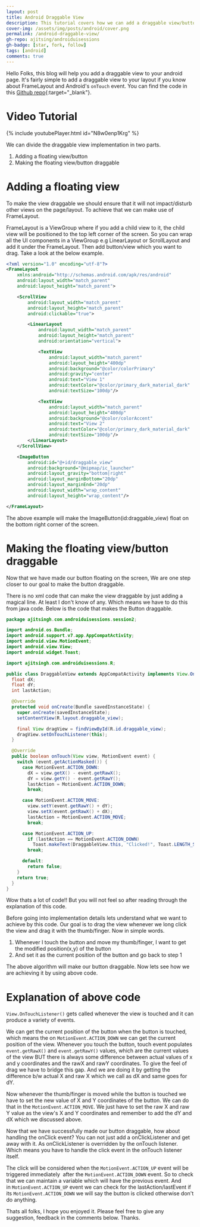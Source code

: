 ```yaml
---
layout: post
title: Android Draggable View
description: This tutorial covers how we can add a draggable view/button in the layout.
cover-img: /assets/img/posts/android/cover.png
permalink: /android-draggable-view/
gh-repo: ajitsing/androiduisessions
gh-badge: [star, fork, follow]
tags: [android]
comments: true
---
```


Hello Folks, this blog will help you add a draggable view to your android page. It's fairly simple to add a draggable view to your layout if you know about FrameLayout and Android's ```onTouch``` event. You can find the code in this [Github repo](https://github.com/ajitsing/androiduisessions){:target="_blank"}.


# Video Tutorial

{% include youtubePlayer.html id="N8w0enp1Krg" %}
<br>

We can divide the draggable view implementation in two parts.

1. Adding a floating view/button
2. Making the floating view/button draggable

# Adding a floating view

To make the view draggable we should ensure that it will not impact/disturb other views on the page/layout. To achieve that we can make use of FrameLayout.

FrameLayout is a ViewGroup where if you add a child view to it, the child view will be positioned to the top left corner of the screen. So you can wrap all the UI components in a ViewGroup e.g LinearLayout or ScrollLayout and add it under the FrameLayout. Then add button/view which you want to drag. Take a look at the below example.

```xml
<?xml version="1.0" encoding="utf-8"?>
<FrameLayout
    xmlns:android="http://schemas.android.com/apk/res/android"
    android:layout_width="match_parent"
    android:layout_height="match_parent">

    <ScrollView
        android:layout_width="match_parent"
        android:layout_height="match_parent"
        android:clickable="true">

        <LinearLayout
            android:layout_width="match_parent"
            android:layout_height="match_parent"
            android:orientation="vertical">

            <TextView
                android:layout_width="match_parent"
                android:layout_height="400dp"
                android:background="@color/colorPrimary"
                android:gravity="center"
                android:text="View 1"
                android:textColor="@color/primary_dark_material_dark"
                android:textSize="100dp"/>

            <TextView
                android:layout_width="match_parent"
                android:layout_height="400dp"
                android:background="@color/colorAccent"
                android:text="View 2"
                android:textColor="@color/primary_dark_material_dark"
                android:textSize="100dp"/>
        </LinearLayout>
    </ScrollView>

    <ImageButton
        android:id="@+id/draggable_view"
        android:background="@mipmap/ic_launcher"
        android:layout_gravity="bottom|right"
        android:layout_marginBottom="20dp"
        android:layout_marginEnd="20dp"
        android:layout_width="wrap_content"
        android:layout_height="wrap_content"/>

</FrameLayout>
```

The above example will make the ImageButton(id:draggable_view) float on the bottom right corner of the screen.

# Making the floating view/button draggable

Now that we have made our button floating on the screen, We are one step closer to our goal to make the button draggable.

There is no xml code that can make the view draggable by just adding a magical line. At least I don't know of any. Which means we have to do this from java code. Below is the code that makes the Button draggable.

```java
package ajitsingh.com.androiduisessions.session2;

import android.os.Bundle;
import android.support.v7.app.AppCompatActivity;
import android.view.MotionEvent;
import android.view.View;
import android.widget.Toast;

import ajitsingh.com.androiduisessions.R;

public class DraggableView extends AppCompatActivity implements View.OnTouchListener {
  float dX;
  float dY;
  int lastAction;

  @Override
  protected void onCreate(Bundle savedInstanceState) {
    super.onCreate(savedInstanceState);
    setContentView(R.layout.draggable_view);

    final View dragView = findViewById(R.id.draggable_view);
    dragView.setOnTouchListener(this);
  }

  @Override
  public boolean onTouch(View view, MotionEvent event) {
    switch (event.getActionMasked()) {
      case MotionEvent.ACTION_DOWN:
        dX = view.getX() - event.getRawX();
        dY = view.getY() - event.getRawY();
        lastAction = MotionEvent.ACTION_DOWN;
        break;

      case MotionEvent.ACTION_MOVE:
        view.setY(event.getRawY() + dY);
        view.setX(event.getRawX() + dX);
        lastAction = MotionEvent.ACTION_MOVE;
        break;

      case MotionEvent.ACTION_UP:
        if (lastAction == MotionEvent.ACTION_DOWN)
          Toast.makeText(DraggableView.this, "Clicked!", Toast.LENGTH_SHORT).show();
        break;

      default:
        return false;
    }
    return true;
  }
}
```

Wow thats a lot of code!! But you will not feel so after reading through the explanation of this code.

Before going into implementation details lets understand what we want to achieve by this code. Our goal is to drag the view whenever we long click the view and drag it with the thumb/finger. Now in simple words.

1. Whenever I touch the button and move my thumb/finger, I want to get the modified position(x,y) of the button
2. And set it as the current position of the button and go back to step 1

The above algorithm will make our button draggable. Now lets see how we are achieving it by using above code.

# Explanation of above code

```View.OnTouchListener()``` gets called whenever the view is touched and it can produce a variety of events.

We can get the current position of the button when the button is touched, which means the on ```MotionEvent.ACTION_DOWN``` we can get the current position of the view. Whenever you touch the button, touch event populates ```event.getRawX()``` and ```event.getRawY()``` values, which are the current values of the view BUT there is always some difference between actual values of x and y coordinates and the rawX and rawY coordinates. To give the feel of drag we have to bridge this gap. And we are doing it by getting the difference b/w actual X and raw X which we call as dX and same goes for dY.


Now whenever the thumb/finger is moved while the button is touched we have to set the new value of X and Y coordinates of the button. We can do that in the ```MotionEvent.ACTION_MOVE```. We just have to set the raw X and raw Y value as the view's X and Y coordinates and remember to add the dY and dX which we discussed above.

Now that we have successfully made our button draggable, how about handling the onClick event? You can not just add a onClickListener and get away with it. As onClickListener is overridden by the onTouch listener. Which means you have to handle the click event in the onTouch listener itself.

The click will be considered when the ```MotionEvent.ACTION_UP``` event will be triggered immediately  after the ```MotionEvent.ACTION_DOWN``` event. So to check that we can maintain a variable which will have the previous event. And in ```MotionEvent.ACTION_UP``` event we can check for the lastAction/lastEvent if its ```MotionEvent.ACTION_DOWN``` we will say the button is clicked otherwise don't do anything.

Thats all folks, I hope you enjoyed it. Please feel free to give any suggestion, feedback in the comments below. Thanks.
